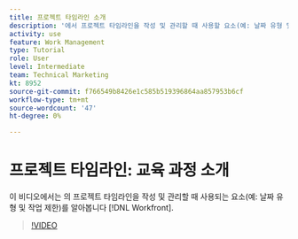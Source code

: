 ```yaml
---
title: 프로젝트 타임라인 소개
description: '에서 프로젝트 타임라인을 작성 및 관리할 때 사용할 요소(예: 날짜 유형 및 작업 제한)를 알아봅니다. [!DNL  Workfront].'
activity: use
feature: Work Management
type: Tutorial
role: User
level: Intermediate
team: Technical Marketing
kt: 8952
source-git-commit: f766549b8426e1c585b519396864aa857953b6cf
workflow-type: tm+mt
source-wordcount: '47'
ht-degree: 0%

---
```


# 프로젝트 타임라인: 교육 과정 소개

이 비디오에서는 의 프로젝트 타임라인을 작성 및 관리할 때 사용되는 요소(예: 날짜 유형 및 작업 제한)를 알아봅니다 [!DNL  Workfront].

>[!VIDEO](https://video.tv.adobe.com/v/335212/?quality=12)
